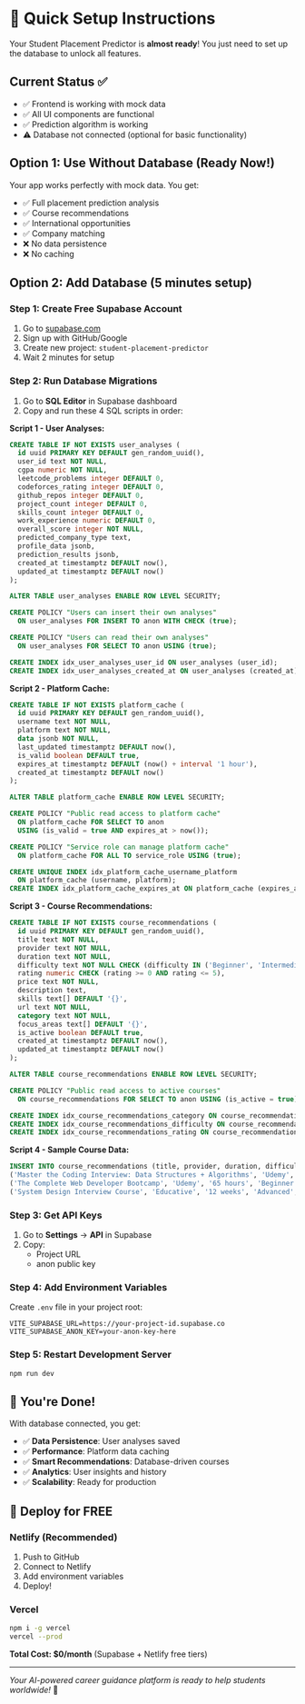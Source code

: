 # 🚀 Quick Setup Instructions

Your Student Placement Predictor is **almost ready**! You just need to set up the database to unlock all features.

## Current Status ✅
- ✅ Frontend is working with mock data
- ✅ All UI components are functional
- ✅ Prediction algorithm is working
- ⚠️ Database not connected (optional for basic functionality)

## Option 1: Use Without Database (Ready Now!)
Your app works perfectly with mock data. You get:
- ✅ Full placement prediction analysis
- ✅ Course recommendations
- ✅ International opportunities
- ✅ Company matching
- ❌ No data persistence
- ❌ No caching

## Option 2: Add Database (5 minutes setup)

### Step 1: Create Free Supabase Account
1. Go to [supabase.com](https://supabase.com)
2. Sign up with GitHub/Google
3. Create new project: `student-placement-predictor`
4. Wait 2 minutes for setup

### Step 2: Run Database Migrations
1. Go to **SQL Editor** in Supabase dashboard
2. Copy and run these 4 SQL scripts in order:

**Script 1 - User Analyses:**
```sql
CREATE TABLE IF NOT EXISTS user_analyses (
  id uuid PRIMARY KEY DEFAULT gen_random_uuid(),
  user_id text NOT NULL,
  cgpa numeric NOT NULL,
  leetcode_problems integer DEFAULT 0,
  codeforces_rating integer DEFAULT 0,
  github_repos integer DEFAULT 0,
  project_count integer DEFAULT 0,
  skills_count integer DEFAULT 0,
  work_experience numeric DEFAULT 0,
  overall_score integer NOT NULL,
  predicted_company_type text,
  profile_data jsonb,
  prediction_results jsonb,
  created_at timestamptz DEFAULT now(),
  updated_at timestamptz DEFAULT now()
);

ALTER TABLE user_analyses ENABLE ROW LEVEL SECURITY;

CREATE POLICY "Users can insert their own analyses"
  ON user_analyses FOR INSERT TO anon WITH CHECK (true);

CREATE POLICY "Users can read their own analyses"
  ON user_analyses FOR SELECT TO anon USING (true);

CREATE INDEX idx_user_analyses_user_id ON user_analyses (user_id);
CREATE INDEX idx_user_analyses_created_at ON user_analyses (created_at);
```

**Script 2 - Platform Cache:**
```sql
CREATE TABLE IF NOT EXISTS platform_cache (
  id uuid PRIMARY KEY DEFAULT gen_random_uuid(),
  username text NOT NULL,
  platform text NOT NULL,
  data jsonb NOT NULL,
  last_updated timestamptz DEFAULT now(),
  is_valid boolean DEFAULT true,
  expires_at timestamptz DEFAULT (now() + interval '1 hour'),
  created_at timestamptz DEFAULT now()
);

ALTER TABLE platform_cache ENABLE ROW LEVEL SECURITY;

CREATE POLICY "Public read access to platform cache"
  ON platform_cache FOR SELECT TO anon
  USING (is_valid = true AND expires_at > now());

CREATE POLICY "Service role can manage platform cache"
  ON platform_cache FOR ALL TO service_role USING (true);

CREATE UNIQUE INDEX idx_platform_cache_username_platform 
  ON platform_cache (username, platform);
CREATE INDEX idx_platform_cache_expires_at ON platform_cache (expires_at);
```

**Script 3 - Course Recommendations:**
```sql
CREATE TABLE IF NOT EXISTS course_recommendations (
  id uuid PRIMARY KEY DEFAULT gen_random_uuid(),
  title text NOT NULL,
  provider text NOT NULL,
  duration text NOT NULL,
  difficulty text NOT NULL CHECK (difficulty IN ('Beginner', 'Intermediate', 'Advanced')),
  rating numeric CHECK (rating >= 0 AND rating <= 5),
  price text NOT NULL,
  description text,
  skills text[] DEFAULT '{}',
  url text NOT NULL,
  category text NOT NULL,
  focus_areas text[] DEFAULT '{}',
  is_active boolean DEFAULT true,
  created_at timestamptz DEFAULT now(),
  updated_at timestamptz DEFAULT now()
);

ALTER TABLE course_recommendations ENABLE ROW LEVEL SECURITY;

CREATE POLICY "Public read access to active courses"
  ON course_recommendations FOR SELECT TO anon USING (is_active = true);

CREATE INDEX idx_course_recommendations_category ON course_recommendations (category);
CREATE INDEX idx_course_recommendations_difficulty ON course_recommendations (difficulty);
CREATE INDEX idx_course_recommendations_rating ON course_recommendations (rating DESC);
```

**Script 4 - Sample Course Data:**
```sql
INSERT INTO course_recommendations (title, provider, duration, difficulty, rating, price, description, skills, url, category, focus_areas) VALUES
('Master the Coding Interview: Data Structures + Algorithms', 'Udemy', '19 hours', 'Intermediate', 4.6, '$84.99', 'Complete guide to ace coding interviews', ARRAY['Data Structures', 'Algorithms'], 'https://www.udemy.com/course/master-the-coding-interview-data-structures-algorithms/', 'DSA', ARRAY['Data Structures & Algorithms']),
('The Complete Web Developer Bootcamp', 'Udemy', '65 hours', 'Beginner', 4.7, '$84.99', 'Full-stack web development from scratch', ARRAY['HTML', 'CSS', 'JavaScript', 'React'], 'https://www.udemy.com/course/the-complete-web-development-bootcamp/', 'Web Development', ARRAY['Project Development']),
('System Design Interview Course', 'Educative', '12 weeks', 'Advanced', 4.7, '$79/month', 'Master system design for FAANG interviews', ARRAY['System Design', 'Architecture'], 'https://www.educative.io/courses/grokking-the-system-design-interview', 'System Design', ARRAY['System Design']);
```

### Step 3: Get API Keys
1. Go to **Settings** → **API** in Supabase
2. Copy:
   - Project URL
   - anon public key

### Step 4: Add Environment Variables
Create `.env` file in your project root:
```env
VITE_SUPABASE_URL=https://your-project-id.supabase.co
VITE_SUPABASE_ANON_KEY=your-anon-key-here
```

### Step 5: Restart Development Server
```bash
npm run dev
```

## 🎉 You're Done!

With database connected, you get:
- ✅ **Data Persistence**: User analyses saved
- ✅ **Performance**: Platform data caching
- ✅ **Smart Recommendations**: Database-driven courses
- ✅ **Analytics**: User insights and history
- ✅ **Scalability**: Ready for production

## 🚀 Deploy for FREE

### Netlify (Recommended)
1. Push to GitHub
2. Connect to Netlify
3. Add environment variables
4. Deploy!

### Vercel
```bash
npm i -g vercel
vercel --prod
```

**Total Cost: $0/month** (Supabase + Netlify free tiers)

---

*Your AI-powered career guidance platform is ready to help students worldwide!* 🌟